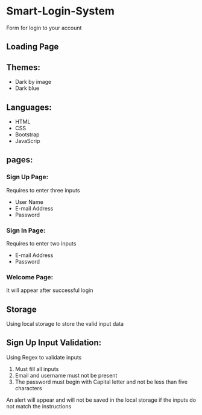
<div>
  <h1>Smart-Login-System</h1>
  <p>Form for login to your account</p>
</div>


<div>
 <h2>Loading Page</h2>
</div>

<div>
 <h2>Themes:</h2>
    <ul>
      <li>Dark by image</li>
      <li>Dark blue</li>
  </ul>
</div>

<div>
 <h2>Languages:</h2>
    <ul>
      <li>HTML</li>
      <li>CSS</li>
      <li>Bootstrap</li>
      <li>JavaScrip</li>
  </ul>
</div>

<div>
 <h2>pages:</h2>
    <h3>Sign Up Page: </h3>
      <p>Requires to enter three inputs </p>
        <ul>
          <li>User Name</li>
          <li>E-mail Address</li>
          <li>Password</li>
        </ul>
    <h3>Sign In Page:</h3>
      <p>Requires to enter two inputs  </p>
        <ul>
          <li>E-mail Address</li>
          <li>Password</li>
        </ul>
    <h3>Welcome Page: </h3>
    <P>It will appear after successful login</P>
</div>


<div>
  <h2>Storage</h2>
  <p>Using local storage to store the valid input data</p>
</div>

<div>
  <h2>Sign Up Input Validation:</h2>
    Using Regex to validate inputs
    <ol>
      <li>Must fill all inputs</li>
      <li>Email and username must not be present</li>
      <li>The password must begin with Capital letter and not be less than five characters </li>
    </ol>
</div>

 <p>An alert will appear and will not be saved in the local storage if the inputs do not match the instructions</p>